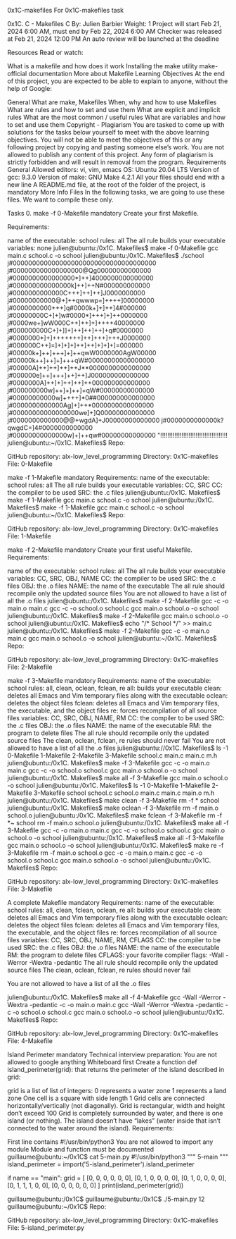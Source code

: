 0x1C-makefiles
For 0x1C-makefiles task

0x1C. C - Makefiles C By: Julien Barbier Weight: 1 Project will start Feb 21, 2024 6:00 AM, must end by Feb 22, 2024 6:00 AM Checker was released at Feb 21, 2024 12:00 PM An auto review will be launched at the deadline

Resources Read or watch:

What is a makefile and how does it work Installing the make utility make-official documentation More about Makefile Learning Objectives At the end of this project, you are expected to be able to explain to anyone, without the help of Google:

General What are make, Makefiles When, why and how to use Makefiles What are rules and how to set and use them What are explicit and implicit rules What are the most common / useful rules What are variables and how to set and use them Copyright - Plagiarism You are tasked to come up with solutions for the tasks below yourself to meet with the above learning objectives. You will not be able to meet the objectives of this or any following project by copying and pasting someone else’s work. You are not allowed to publish any content of this project. Any form of plagiarism is strictly forbidden and will result in removal from the program. Requirements General Allowed editors: vi, vim, emacs OS: Ubuntu 20.04 LTS Version of gcc: 9.3.0 Version of make: GNU Make 4.2.1 All your files should end with a new line A README.md file, at the root of the folder of the project, is mandatory More Info Files In the following tasks, we are going to use these files. We want to compile these only.

Tasks 0. make -f 0-Makefile mandatory Create your first Makefile.

Requirements:

name of the executable: school rules: all The all rule builds your executable variables: none julien@ubuntu:/0x1C. Makefiles$ make -f 0-Makefile gcc main.c school.c -o school julien@ubuntu:/0x1C. Makefiles$ ./school j#0000000000000000000000000000000000000 j#000000000000000000@Qg00000000000000 j#0000000000000000*]++]4000000000000000 j#000000000000000k]++]++N#000000000000 j#0000000000000C+++]++]++]J0000000000 j#00000000000@+]++qwwwp=]++++]00000000 j#0000000000+++]q#0000k+]+]++]4#000000 j#00000000C+]+]w#0000*]+++]+]++0000000 j#0000we+]wW000C++]++]+]++++40000000 j#000000000C+]+]]+]++]++]++]+q#0000000 j#0000000*]+]+++++++]++]+++]+++J0000000 j#000000C++]=]+]+]+]++]++]+]+]+]=000000 j#00000k+]++]+++]+]++qwW0000000AgW00000 j#00000k++]++]+]+++qW#00000000000000000 j#00000A]++]++]++]++J**0000000000000000 j#000000e]++]+++]++]++]J000000000000000 j#0000000A]++]+]++]++]++000000000000000 j#000000000w]++]+]++]+qW#00000000000000 j#00000000000w]++++]*0##000000000000000 j#0000000000000Ag]+]++*0000000000000000 j#00000000000000000we]+]Q00000000000000 j#0000000000000@@+wgdA]+J00000000000000 j#0000000000000k?qwgdC=]4#0000000000000 j#00000000000000w]+]++qw#00000000000000 "!!!!!!!!!!!!!!!!!!!!!!!!!!!!!!!!!!!!!! julien@ubuntu:~/0x1C. Makefiles$ Repo:

GitHub repository: alx-low_level_programming Directory: 0x1C-makefiles File: 0-Makefile

make -f 1-Makefile mandatory Requirements:
name of the executable: school rules: all The all rule builds your executable variables: CC, SRC CC: the compiler to be used SRC: the .c files julien@ubuntu:/0x1C. Makefiles$ make -f 1-Makefile gcc main.c school.c -o school julien@ubuntu:/0x1C. Makefiles$ make -f 1-Makefile gcc main.c school.c -o school julien@ubuntu:~/0x1C. Makefiles$ Repo:

GitHub repository: alx-low_level_programming Directory: 0x1C-makefiles File: 1-Makefile

make -f 2-Makefile mandatory Create your first useful Makefile.
Requirements:

name of the executable: school rules: all The all rule builds your executable variables: CC, SRC, OBJ, NAME CC: the compiler to be used SRC: the .c files OBJ: the .o files NAME: the name of the executable The all rule should recompile only the updated source files You are not allowed to have a list of all the .o files julien@ubuntu:/0x1C. Makefiles$ make -f 2-Makefile gcc -c -o main.o main.c gcc -c -o school.o school.c gcc main.o school.o -o school julien@ubuntu:/0x1C. Makefiles$ make -f 2-Makefile gcc main.o school.o -o school julien@ubuntu:/0x1C. Makefiles$ echo "/* School */" >> main.c julien@ubuntu:/0x1C. Makefiles$ make -f 2-Makefile gcc -c -o main.o main.c gcc main.o school.o -o school julien@ubuntu:~/0x1C. Makefiles$ Repo:

GitHub repository: alx-low_level_programming Directory: 0x1C-makefiles File: 2-Makefile

make -f 3-Makefile mandatory Requirements:
name of the executable: school rules: all, clean, oclean, fclean, re all: builds your executable clean: deletes all Emacs and Vim temporary files along with the executable oclean: deletes the object files fclean: deletes all Emacs and Vim temporary files, the executable, and the object files re: forces recompilation of all source files variables: CC, SRC, OBJ, NAME, RM CC: the compiler to be used SRC: the .c files OBJ: the .o files NAME: the name of the executable RM: the program to delete files The all rule should recompile only the updated source files The clean, oclean, fclean, re rules should never fail You are not allowed to have a list of all the .o files julien@ubuntu://0x1C. Makefiles$ ls -1 0-Makefile 1-Makefile 2-Makefile 3-Makefile school.c main.c main.c m.h julien@ubuntu:/0x1C. Makefiles$ make -f 3-Makefile gcc -c -o main.o main.c gcc -c -o school.o school.c gcc main.o school.o -o school julien@ubuntu:/0x1C. Makefiles$ make all -f 3-Makefile gcc main.o school.o -o school julien@ubuntu:/0x1C. Makefiles$ ls -1 0-Makefile 1-Makefile 2-Makefile 3-Makefile school school.c school.o main.c main.c main.o m.h julien@ubuntu:/0x1C. Makefiles$ make clean -f 3-Makefile rm -f * school julien@ubuntu:/0x1C. Makefiles$ make oclean -f 3-Makefile rm -f main.o school.o julien@ubuntu:/0x1C. Makefiles$ make fclean -f 3-Makefile rm -f *~ school rm -f main.o school.o julien@ubuntu:/0x1C. Makefiles$ make all -f 3-Makefile gcc -c -o main.o main.c gcc -c -o school.o school.c gcc main.o school.o -o school julien@ubuntu:/0x1C. Makefiles$ make all -f 3-Makefile gcc main.o school.o -o school julien@ubuntu:/0x1C. Makefiles$ make re -f 3-Makefile rm -f main.o school.o gcc -c -o main.o main.c gcc -c -o school.o school.c gcc main.o school.o -o school julien@ubuntu:/0x1C. Makefiles$ Repo:

GitHub repository: alx-low_level_programming Directory: 0x1C-makefiles File: 3-Makefile

A complete Makefile mandatory Requirements:
name of the executable: school rules: all, clean, fclean, oclean, re all: builds your executable clean: deletes all Emacs and Vim temporary files along with the executable oclean: deletes the object files fclean: deletes all Emacs and Vim temporary files, the executable, and the object files re: forces recompilation of all source files variables: CC, SRC, OBJ, NAME, RM, CFLAGS CC: the compiler to be used SRC: the .c files OBJ: the .o files NAME: the name of the executable RM: the program to delete files CFLAGS: your favorite compiler flags: -Wall -Werror -Wextra -pedantic The all rule should recompile only the updated source files The clean, oclean, fclean, re rules should never fail

You are not allowed to have a list of all the .o files

julien@ubuntu:/0x1C. Makefiles$ make all -f 4-Makefile gcc -Wall -Werror -Wextra -pedantic -c -o main.o main.c gcc -Wall -Werror -Wextra -pedantic -c -o school.o school.c gcc main.o school.o -o school julien@ubuntu:/0x1C. Makefiles$ Repo:

GitHub repository: alx-low_level_programming Directory: 0x1C-makefiles File: 4-Makefile

Island Perimeter mandatory Technical interview preparation:
You are not allowed to google anything Whiteboard first Create a function def island_perimeter(grid): that returns the perimeter of the island described in grid:

grid is a list of list of integers: 0 represents a water zone 1 represents a land zone One cell is a square with side length 1 Grid cells are connected horizontally/vertically (not diagonally). Grid is rectangular, width and height don’t exceed 100 Grid is completely surrounded by water, and there is one island (or nothing). The island doesn’t have “lakes” (water inside that isn’t connected to the water around the island). Requirements:

First line contains #!/usr/bin/python3 You are not allowed to import any module Module and function must be documented guillaume@ubuntu:~/0x1C$ cat 5-main.py #!/usr/bin/python3 """ 5-main """ island_perimeter = import('5-island_perimeter').island_perimeter

if name == "main": grid = [ [0, 0, 0, 0, 0, 0], [0, 1, 0, 0, 0, 0], [0, 1, 0, 0, 0, 0], [0, 1, 1, 1, 0, 0], [0, 0, 0, 0, 0, 0] ] print(island_perimeter(grid))

guillaume@ubuntu:/0x1C$ guillaume@ubuntu:/0x1C$ ./5-main.py 12 guillaume@ubuntu:~/0x1C$ Repo:

GitHub repository: alx-low_level_programming Directory: 0x1C-makefiles File: 5-island_perimeter.py
